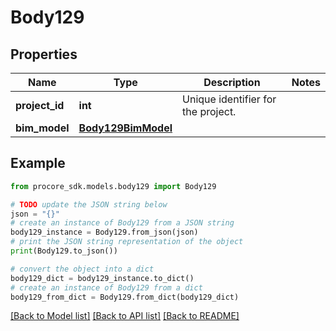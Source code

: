 # Body129


## Properties

Name | Type | Description | Notes
------------ | ------------- | ------------- | -------------
**project_id** | **int** | Unique identifier for the project. | 
**bim_model** | [**Body129BimModel**](Body129BimModel.md) |  | 

## Example

```python
from procore_sdk.models.body129 import Body129

# TODO update the JSON string below
json = "{}"
# create an instance of Body129 from a JSON string
body129_instance = Body129.from_json(json)
# print the JSON string representation of the object
print(Body129.to_json())

# convert the object into a dict
body129_dict = body129_instance.to_dict()
# create an instance of Body129 from a dict
body129_from_dict = Body129.from_dict(body129_dict)
```
[[Back to Model list]](../README.md#documentation-for-models) [[Back to API list]](../README.md#documentation-for-api-endpoints) [[Back to README]](../README.md)


